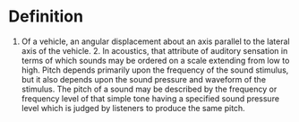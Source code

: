 # Definition

1.  Of a vehicle, an angular displacement about an axis parallel to the
    lateral axis of the vehicle. 2. In acoustics, that attribute of
    auditory sensation in terms of which sounds may be ordered on a
    scale extending from low to high. Pitch depends primarily upon the
    frequency of the sound stimulus, but it also depends upon the sound
    pressure and waveform of the stimulus. The pitch of a sound may be
    described by the frequency or frequency level of that simple tone
    having a specified sound pressure level which is judged by listeners
    to produce the same pitch.
